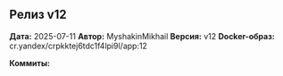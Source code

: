 ## Релиз v12

**Дата:** 2025-07-11
**Автор:** MyshakinMikhail
**Версия:** v12
**Docker-образ:** cr.yandex/crpkktej6tdc1f4lpi9l/app:12

**Коммиты:**
